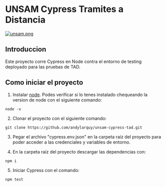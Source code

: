 # UNSAM Cypress Tramites a Distancia
[![unsam.png](https://i.postimg.cc/bYbHh8G0/unsam.png)](https://postimg.cc/Yjrm65zj)

## Introduccion
Este proyecto corre Cypress en Node contra el entorno de testing deployado para las pruebas de TAD.

## Como iniciar el proyecto

1. Instalar [node](https://nodejs.org/es/). Podes verificar si lo tenes instalado chequeando la version de node con el siguiente comando:
```
node -v
```

2. Clonar el proyecto con el siguiente comando:
```
git clone https://github.com/andylarquy/unsam-cypress-tad.git
```

3. Pegar el archivo "cypress.env.json" en la carpeta raíz del proyecto para poder acceder a las credenciales y variables de entorno.

4. En la carpeta raíz del proyecto descargar las dependencias con:
```
npm i
```
 
5. Iniciar Cypress con el comando:
```
npm test
```
